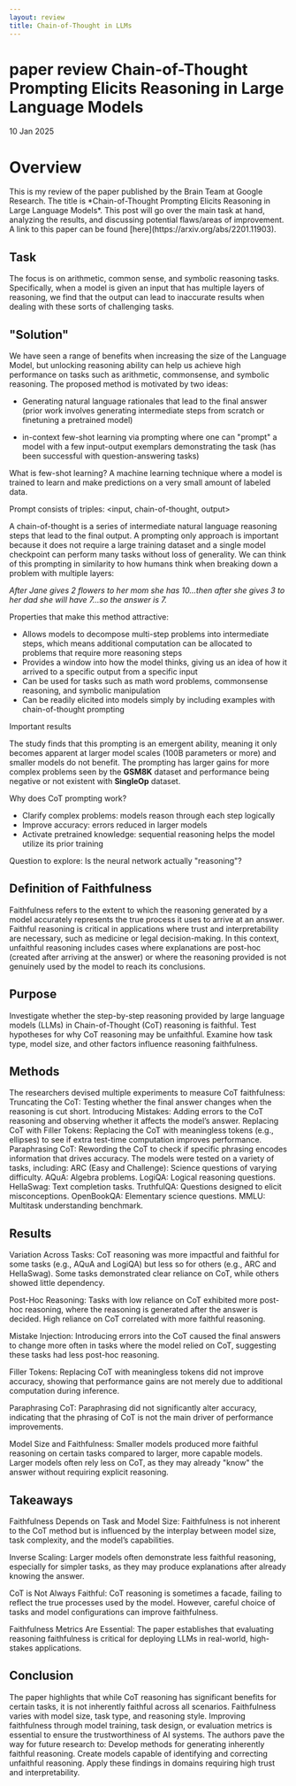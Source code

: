```yaml
---
layout: review
title: Chain-of-Thought in LLMs
---
```


paper review Chain-of-Thought Prompting Elicits Reasoning in Large Language Models
================

<p class="meta">10 Jan 2025</p>

<h1>Overview</h1>
This is my review of the paper published by the Brain Team at Google Research. The title is *Chain-of-Thought Prompting Elicits Reasoning in Large Language Models*. This post will go over the main task at hand, analyzing the results, and discussing potential flaws/areas of improvement. A link to this paper can be found [here](https://arxiv.org/abs/2201.11903).

<h2>Task</h2>
The focus is on arithmetic, common sense, and symbolic reasoning tasks. Specifically, when a model is given an input that has multiple layers of reasoning, we find that the output can lead to inaccurate results when dealing with these sorts of challenging tasks. 

<h2>"Solution"</h2>
We have seen a range of benefits when increasing the size of the Language Model, but unlocking reasoning ability can help us achieve high performance on tasks such as arithmetic, commonsense, and symbolic reasoning. The proposed method is motivated by two ideas: <br>

* Generating natural language rationales that lead to the final answer (prior work involves generating intermediate steps from scratch or finetuning a pretrained model)

* in-context few-shot learning via prompting where one can "prompt" a model with a few input-output exemplars demonstrating the task (has been successful with question-answering tasks)

What is few-shot learning?
A machine learning technique where a model is trained to learn and make predictions on a very small amount of labeled data.

Prompt consists of triples: <input, chain-of-thought, output> <br>

A chain-of-thought is a series of intermediate natural language reasoning steps that lead to the final output. A prompting only approach is
important because it does not require a large training dataset and a single model checkpoint can perform many tasks without loss of generality.
We can think of this prompting in similarity to how humans think when breaking down a problem with multiple layers: <br>

*After Jane gives 2 flowers to her mom she has 10...then after she gives 3 to her dad she will have 7...so the answer is 7.*

Properties that make this method attractive: <br>

* Allows models to decompose multi-step problems into intermediate steps, which means additional computation can be allocated to problems that require more reasoning steps
* Provides a window into how the model thinks, giving us an idea of how it arrived to a specific output from a specific input
* Can be used for tasks such as math word problems, commonsense reasoning, and symbolic manipulation
* Can be readily elicited into models simply by including examples with chain-of-thought prompting

Important results

The study finds that this prompting is an emergent ability, meaning it only becomes apparent at larger model scales (100B parameters or more) and smaller models 
do not benefit. The prompting has larger gains for more complex problems seen by the **GSM8K** dataset and performance being negative or not existent with **SingleOp** dataset. <br>

Why does CoT prompting work?
* Clarify complex problems: models reason through each step logically
* Improve accuracy: errors reduced in larger models
* Activate pretrained knowledge: sequential reasoning helps the model utilize its prior training

Question to explore: Is the neural network actually "reasoning"?

<h2>Definition of Faithfulness</h2>
Faithfulness refers to the extent to which the reasoning generated by a model accurately represents the true process it uses to arrive at an answer. Faithful reasoning is critical in applications where trust and interpretability are necessary, such as medicine or legal decision-making. In this context, unfaithful reasoning includes cases where explanations are post-hoc (created after arriving at the answer) or where the reasoning provided is not genuinely used by the model to reach its conclusions.

<h2>Purpose</h2>
Investigate whether the step-by-step reasoning provided by large language models (LLMs) in Chain-of-Thought (CoT) reasoning is faithful.
Test hypotheses for why CoT reasoning may be unfaithful.
Examine how task type, model size, and other factors influence reasoning faithfulness.

<h2>Methods</h2>
The researchers devised multiple experiments to measure CoT faithfulness:
Truncating the CoT: Testing whether the final answer changes when the reasoning is cut short.
Introducing Mistakes: Adding errors to the CoT reasoning and observing whether it affects the model’s answer.
Replacing CoT with Filler Tokens: Replacing the CoT with meaningless tokens (e.g., ellipses) to see if extra test-time computation improves performance.
Paraphrasing CoT: Rewording the CoT to check if specific phrasing encodes information that drives accuracy.
The models were tested on a variety of tasks, including:
ARC (Easy and Challenge): Science questions of varying difficulty.
AQuA: Algebra problems.
LogiQA: Logical reasoning questions.
HellaSwag: Text completion tasks.
TruthfulQA: Questions designed to elicit misconceptions.
OpenBookQA: Elementary science questions.
MMLU: Multitask understanding benchmark.

<h2>Results</h2>
Variation Across Tasks: 
CoT reasoning was more impactful and faithful for some tasks (e.g., AQuA and LogiQA) but less so for others (e.g., ARC and HellaSwag).
Some tasks demonstrated clear reliance on CoT, while others showed little dependency. <br>

Post-Hoc Reasoning:
Tasks with low reliance on CoT exhibited more post-hoc reasoning, where the reasoning is generated after the answer is decided.
High reliance on CoT correlated with more faithful reasoning. <br>

Mistake Injection:
Introducing errors into the CoT caused the final answers to change more often in tasks where the model relied on CoT, suggesting these tasks had less post-hoc reasoning. <br>

Filler Tokens:
Replacing CoT with meaningless tokens did not improve accuracy, showing that performance gains are not merely due to additional computation during inference. <br>

Paraphrasing CoT:
Paraphrasing did not significantly alter accuracy, indicating that the phrasing of CoT is not the main driver of performance improvements. <br>

Model Size and Faithfulness:
Smaller models produced more faithful reasoning on certain tasks compared to larger, more capable models.
Larger models often rely less on CoT, as they may already "know" the answer without requiring explicit reasoning.

<h2>Takeaways</h2>
Faithfulness Depends on Task and Model Size:
Faithfulness is not inherent to the CoT method but is influenced by the interplay between model size, task complexity, and the model’s capabilities. <br>

Inverse Scaling:
Larger models often demonstrate less faithful reasoning, especially for simpler tasks, as they may produce explanations after already knowing the answer. <br>

CoT is Not Always Faithful:
CoT reasoning is sometimes a facade, failing to reflect the true processes used by the model. However, careful choice of tasks and model configurations can improve faithfulness. <br>

Faithfulness Metrics Are Essential:
The paper establishes that evaluating reasoning faithfulness is critical for deploying LLMs in real-world, high-stakes applications.

<h2>Conclusion</h2>
The paper highlights that while CoT reasoning has significant benefits for certain tasks, it is not inherently faithful across all scenarios. Faithfulness varies with model size, task type, and reasoning style. Improving faithfulness through model training, task design, or evaluation metrics is essential to ensure the trustworthiness of AI systems.
The authors pave the way for future research to:
Develop methods for generating inherently faithful reasoning.
Create models capable of identifying and correcting unfaithful reasoning.
Apply these findings in domains requiring high trust and interpretability.

